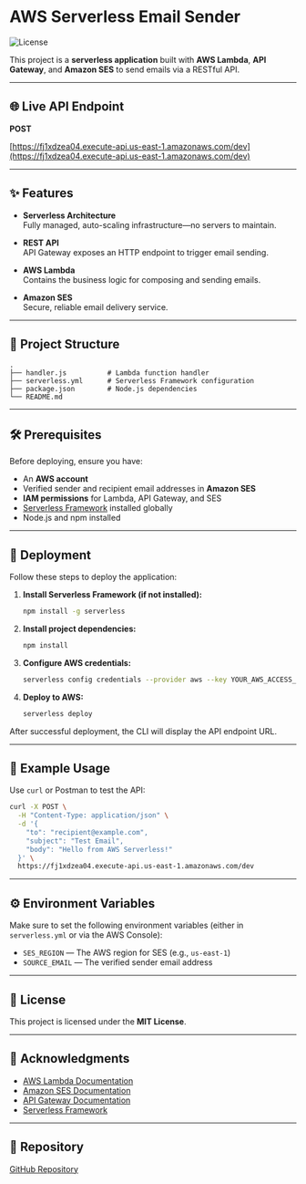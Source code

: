 # AWS Serverless Email Sender

![License](https://img.shields.io/badge/license-MIT-blue.svg)

This project is a **serverless application** built with **AWS Lambda**, **API Gateway**, and **Amazon SES** to send emails via a RESTful API.

---

## 🌐 Live API Endpoint

**POST**

[https://fj1xdzea04.execute-api.us-east-1.amazonaws.com/dev](https://fj1xdzea04.execute-api.us-east-1.amazonaws.com/dev)

---

## ✨ Features

- **Serverless Architecture**  
  Fully managed, auto-scaling infrastructure—no servers to maintain.

- **REST API**  
  API Gateway exposes an HTTP endpoint to trigger email sending.

- **AWS Lambda**  
  Contains the business logic for composing and sending emails.

- **Amazon SES**  
  Secure, reliable email delivery service.

---

## 📂 Project Structure

```
.
├── handler.js          # Lambda function handler
├── serverless.yml      # Serverless Framework configuration
├── package.json        # Node.js dependencies
└── README.md
```

---

## 🛠️ Prerequisites

Before deploying, ensure you have:

- An **AWS account**
- Verified sender and recipient email addresses in **Amazon SES**
- **IAM permissions** for Lambda, API Gateway, and SES
- [Serverless Framework](https://www.serverless.com/framework/docs/getting-started) installed globally
- Node.js and npm installed

---

## 🚀 Deployment

Follow these steps to deploy the application:

1. **Install Serverless Framework (if not installed):**

   ```bash
   npm install -g serverless
   ```

2. **Install project dependencies:**

   ```bash
   npm install
   ```

3. **Configure AWS credentials:**

   ```bash
   serverless config credentials --provider aws --key YOUR_AWS_ACCESS_KEY --secret YOUR_AWS_SECRET_KEY
   ```

4. **Deploy to AWS:**

   ```bash
   serverless deploy
   ```

After successful deployment, the CLI will display the API endpoint URL.

---

## 🧪 Example Usage

Use `curl` or Postman to test the API:

```bash
curl -X POST \
  -H "Content-Type: application/json" \
  -d '{
    "to": "recipient@example.com",
    "subject": "Test Email",
    "body": "Hello from AWS Serverless!"
  }' \
  https://fj1xdzea04.execute-api.us-east-1.amazonaws.com/dev
```

---

## ⚙️ Environment Variables

Make sure to set the following environment variables (either in `serverless.yml` or via the AWS Console):

- `SES_REGION` — The AWS region for SES (e.g., `us-east-1`)
- `SOURCE_EMAIL` — The verified sender email address

---

## 📝 License

This project is licensed under the **MIT License**.

---

## 🙌 Acknowledgments

- [AWS Lambda Documentation](https://docs.aws.amazon.com/lambda/latest/dg/welcome.html)
- [Amazon SES Documentation](https://docs.aws.amazon.com/ses/latest/DeveloperGuide/Welcome.html)
- [API Gateway Documentation](https://docs.aws.amazon.com/apigateway/latest/developerguide/welcome.html)
- [Serverless Framework](https://www.serverless.com/)

---

## 📎 Repository

[GitHub Repository](https://github.com/DEEPAKMISAL01/aws-serverless-project.git)
